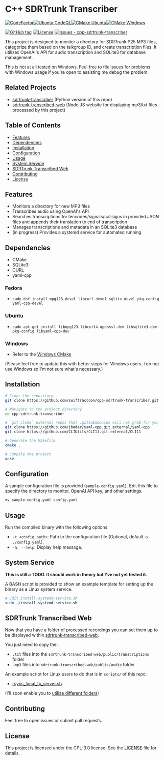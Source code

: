 # C++ SDRTrunk Transcriber
[![CodeFactor](https://www.codefactor.io/repository/github/swiftraccoon/cpp-sdrtrunk-transcriber/badge)](https://www.codefactor.io/repository/github/swiftraccoon/cpp-sdrtrunk-transcriber)[![Ubuntu CodeQL](https://github.com/swiftraccoon/cpp-sdrtrunk-transcriber/actions/workflows/ubuntu-codeql.yml/badge.svg)](https://github.com/swiftraccoon/cpp-sdrtrunk-transcriber/actions/workflows/ubuntu-codeql.yml)[![CMake Ubuntu](https://github.com/swiftraccoon/cpp-sdrtrunk-transcriber/actions/workflows/cmake-ubuntu.yml/badge.svg)](https://github.com/swiftraccoon/cpp-sdrtrunk-transcriber/actions/workflows/cmake-ubuntu.yml)[![CMake Windows](https://github.com/swiftraccoon/cpp-sdrtrunk-transcriber/actions/workflows/cmake-windows.yml/badge.svg)](https://github.com/swiftraccoon/cpp-sdrtrunk-transcriber/actions/workflows/cmake-windows.yml)

[![GitHub tag](https://img.shields.io/github/tag/swiftraccoon/cpp-sdrtrunk-transcriber?include_prereleases=&sort=semver&color=blue)](https://github.com/swiftraccoon/cpp-sdrtrunk-transcriber/releases/)
[![License](https://img.shields.io/badge/License-GPL3-blue)](#license)
[![issues - cpp-sdrtrunk-transcriber](https://img.shields.io/github/issues/swiftraccoon/cpp-sdrtrunk-transcriber)](https://github.com/swiftraccoon/cpp-sdrtrunk-transcriber/issues)

This project is designed to monitor a directory for SDRTrunk P25 MP3 files, categorize them based on the talkgroup ID, and create transcription files. It utilizes OpenAI's API for audio transcription and SQLite3 for database management.

This is not at all tested on Windows. Feel free to file issues for problems with Windows usage if you're open to assisting me debug the problem. 

## Related Projects
- [sdrtrunk-transcriber](https://github.com/swiftraccoon/sdrtrunk-transcriber) (Python version of this repo)
- [sdrtrunk-transcribed-web](https://github.com/swiftraccoon/sdrtrunk-transcribed-web) (Node.JS website for displaying mp3/txt files processed by this project)

## Table of Contents

- [Features](#features)
- [Dependencies](#dependencies)
- [Installation](#installation)
- [Configuration](#configuration)
- [Usage](#usage)
- [System Service](#system-service)
- [SDRTrunk Transcribed Web](#sdrtrunk-transcribed-web)
- [Contributing](#contributing)
- [License](#license)

## Features

- Monitors a directory for new MP3 files
- Transcribes audio using OpenAI's API
- Searches transcriptions for tencodes/signals/callsigns in provided JSON files and appends their translation to end of transcription
- Manages transcriptions and metadata in an SQLite3 database
- (in progress) Provides a systemd service for automated running

## Dependencies

- CMake
- SQLite3
- CURL
- yaml-cpp

### Fedora

- `sudo dnf install mpg123-devel libcurl-devel sqlite-devel pkg-config yaml-cpp-devel`

### Ubuntu

- `sudo apt-get install libmpg123 libcurl4-openssl-dev libsqlite3-dev pkg-config libyaml-cpp-dev`

### Windows

- Refer to the [Windows CMake](https://github.com/swiftraccoon/cpp-sdrtrunk-transcriber/blob/main/.github/workflows/cmake-windows.yml)

(Please feel free to update this with better steps for Windows users. I do not use Windows so I'm not sure what's necessary.)

## Installation

```bash
# Clone the repository
git clone https://github.com/swiftraccoon/cpp-sdrtrunk-transcriber.git

# Navigate to the project directory
cd cpp-sdrtrunk-transcriber

# `git clone` external repos that .gitsubmodules will not grab for you
git clone https://github.com/jbeder/yaml-cpp.git external/yaml-cpp
git clone https://github.com/CLIUtils/CLI11.git external/CLI11

# Generate the Makefile
cmake .

# Compile the project
make
```

## Configuration

A sample configuration file is provided (`sample-config.yaml`). Edit this file to specify the directory to monitor, OpenAI API key, and other settings.

```bash
mv sample-config.yaml config.yaml
```

## Usage

Run the compiled binary with the following options:

- `-c <config_path>`: Path to the configuration file (Optional, default is `./config.yaml`).
- `-h, --help`: Display help message.

## System Service

**This is still a TODO. It should work in theory but I've not yet tested it.**

A BASH script is provided to show an example template for setting up the binary as a Linux system service.

```bash
# Edit install-systemd-service.sh
sudo ./install-systemd-service.sh
```

## SDRTrunk Transcribed Web

Now that you have a folder of processed recordings you can set them up to be displayed within [sdrtrunk-transcribed-web](https://github.com/swiftraccoon/sdrtrunk-transcribed-web).

You just need to copy the:
- `.txt` files into the `sdrtrunk-transcribed-web/public/transcriptions` folder
- `.mp3` files into `sdrtrunk-transcribed-web/public/audio` folder

An example script for Linux users to do that is in `scripts/` of this repo: 
- [rsync_local_to_server.sh](https://github.com/swiftraccoon/cpp-sdrtrunk-transcriber/blob/main/scripts/rsync_local_to_server.sh)

(I'll soon enable you to [utilize different folders](https://github.com/swiftraccoon/sdrtrunk-transcribed-web/issues/13))

## Contributing

Feel free to open issues or submit pull requests.

## License

This project is licensed under the GPL-3.0 license. See the [LICENSE](LICENSE) file for details.
